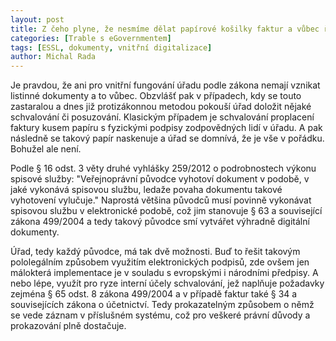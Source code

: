 ```yaml
---
layout: post
title: Z čeho plyne, že nesmíme dělat papírové košilky faktur a vůbec řešit vnitřní agendy papírově a pak třeba jen naskenovat?
categories: [Trable s eGovernmentem]
tags: [ESSL, dokumenty, vnitřní digitalizace]
author: Michal Rada
---
```


Je pravdou, že ani pro vnitřní fungování úřadu podle zákona nemají vznikat listinné dokumenty a to vůbec. Obzvlášť pak v případech, kdy se touto zastaralou a dnes již protizákonnou metodou pokouší úřad doložit nějaké schvalování či posuzování. Klasickým případem je schvalování proplacení faktury kusem papíru s fyzickými podpisy zodpovědných lidí v úřadu. A pak následně se takový papír naskenuje a úřad se domnívá, že je vše v pořádku. Bohužel ale není.

Podle § 16 odst. 3  věty druhé vyhlášky 259/2012 o podrobnostech výkonu spisové služby: "Veřejnoprávní původce vyhotoví dokument v podobě, v jaké vykonává spisovou službu, ledaže povaha dokumentu takové vyhotovení vylučuje." Naprostá většina původců musí povinně vykonávat spisovou službu v elektronické podobě, což jim stanovuje § 63 a související zákona 499/2004 a tedy takový původce smí vytvářet výhradně digitální dokumenty.

Úřad, tedy každý původce, má tak dvě možnosti. Buď to řešit takovým pololegálním způsobem využitím elektronických podpisů, zde ovšem jen málokterá implementace je v souladu s evropskými i národními předpisy. A nebo lépe, využít pro ryze interní účely schvalování, jež naplňuje požadavky zejména § 65 odst. 8 zákona 499/2004 a v případě faktur také § 34 a souvisejících zákona o účetnictví. Tedy prokazatelným způsobem o němž se vede záznam v příslušném systému, což pro veškeré právní důvody a prokazování plně dostačuje.